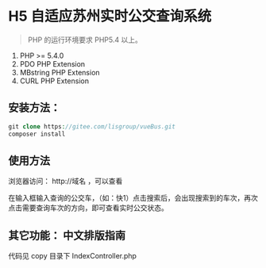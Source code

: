 H5 自适应苏州实时公交查询系统
===============

> PHP 的运行环境要求 PHP5.4 以上。
1. PHP >= 5.4.0
2. PDO PHP Extension
3. MBstring PHP Extension
4. CURL PHP Extension

## 安装方法：
```php
git clone https://gitee.com/lisgroup/vueBus.git
composer install
```

## 使用方法
浏览器访问： http://域名 ，可以查看

在输入框输入查询的公交车，（如：快1）点击搜索后，会出现搜索到的车次，再次点击需要查询车次的方向，即可查看实时公交状态。

## 其它功能： 中文排版指南
代码见 copy 目录下 IndexController.php
